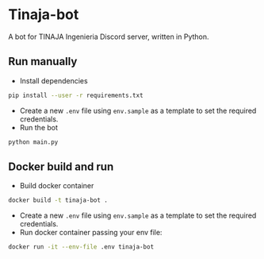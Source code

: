 # Tinaja-bot
A bot for TINAJA Ingenieria Discord server, written in Python.

## Run manually
- Install dependencies
```bash
pip install --user -r requirements.txt
```
- Create a new `.env` file using `env.sample` as a template to set the required credentials.
- Run the bot
```bash
python main.py
```

## Docker build and run
- Build docker container
```bash
docker build -t tinaja-bot .
```
- Create a new `.env` file using `env.sample` as a template to set the required credentials.
- Run docker container passing your env file:
```bash
docker run -it --env-file .env tinaja-bot
```
